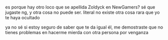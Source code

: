 es porque hay otro loco que se apellida Zoldyck en NewGamers?
sé que jugaste ng, y otra cosa no puede ser. literal no existe otra cosa rara que yo te haya ocultado



ya no sé si estoy seguro de saber que te da igual él, me demostraste que no tienes problemas en hacerme mierda con otra persona por venganza

